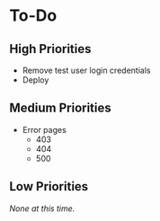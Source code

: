 # To-Do

## High Priorities

- Remove test user login credentials
- Deploy

## Medium Priorities

- Error pages
  - 403
  - 404
  - 500

## Low Priorities

_None at this time._
